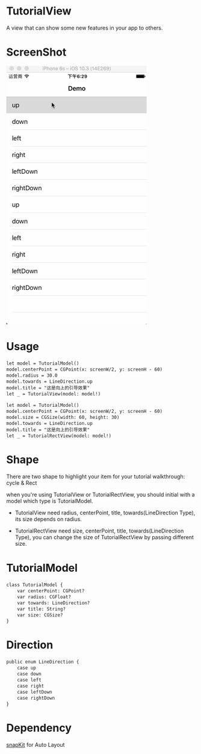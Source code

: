 # TutorialView
A view that can show some new features in your app to others.

# ScreenShot
![image](https://github.com/zhiyuanFan/TutorialView/raw/master/screenshot.gif)

# Usage
```
let model = TutorialModel()
model.centerPoint = CGPoint(x: screenW/2, y: screenH - 60)
model.radius = 30.0
model.towards = LineDirection.up
model.title = "这是向上的引导效果"
let _ = TutorialView(model: model!)
```

```
let model = TutorialModel()
model.centerPoint = CGPoint(x: screenW/2, y: screenH - 60)
model.size = CGSize(width: 60, height: 30)
model.towards = LineDirection.up
model.title = "这是向上的引导效果"
let _ = TutorialRectView(model: model!)
```


# Shape
There are two shape to highlight your item for your tutorial walkthrough: cycle & Rect

when you're using TutorialView or TutorialRectView, you should initial with a model which type is TutorialModel.

 * TutorialView need radius, centerPoint, title, towards(LineDirection Type), its size depends on radius.

 * TutorialRectView need size, centerPoint, title, towards(LineDirection Type), you can change the size of TutorialRectView by passing different size.
 
 

# TutorialModel
```
class TutorialModel {
    var centerPoint: CGPoint?
    var radius: CGFloat?
    var towards: LineDirection?
    var title: String?
    var size: CGSize?
}
```

# Direction
```
public enum LineDirection {
    case up
    case down
    case left
    case right
    case leftDown
    case rightDown
}
```

# Dependency
[snapKit](https://github.com/SnapKit/SnapKit) for Auto Layout




